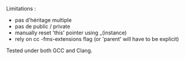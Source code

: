 Limitations :

- pas d'héritage multiple
- pas de public / private
- manually reset 'this' pointer using _(instance)
- rely on cc -fms-extensions flag (or 'parent' will have to be explicit)

Tested under both GCC and Clang.
